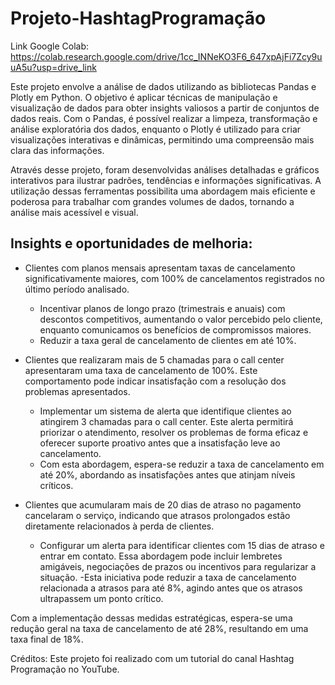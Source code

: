 # Projeto-HashtagProgramação

Link Google Colab: https://colab.research.google.com/drive/1cc_INNeKO3F6_647xpAjFi7Zcy9uuA5u?usp=drive_link

Este projeto envolve a análise de dados utilizando as bibliotecas Pandas e Plotly em Python. O objetivo é aplicar técnicas de manipulação e visualização de dados para obter insights valiosos a partir de conjuntos de dados reais. Com o Pandas, é possível realizar a limpeza, transformação e análise exploratória dos dados, enquanto o Plotly é utilizado para criar visualizações interativas e dinâmicas, permitindo uma compreensão mais clara das informações.

Através desse projeto, foram desenvolvidas análises detalhadas e gráficos interativos para ilustrar padrões, tendências e informações significativas. A utilização dessas ferramentas possibilita uma abordagem mais eficiente e poderosa para trabalhar com grandes volumes de dados, tornando a análise mais acessível e visual.


## Insights e oportunidades de melhoria:
- Clientes com planos mensais apresentam taxas de cancelamento significativamente maiores, com 100% de cancelamentos registrados no último período analisado.
  - Incentivar planos de longo prazo (trimestrais e anuais) com descontos competitivos, aumentando o valor percebido pelo cliente, enquanto comunicamos os benefícios de compromissos maiores.
  - Reduzir a taxa geral de cancelamento de clientes em até 10%.

- Clientes que realizaram mais de 5 chamadas para o call center apresentaram uma taxa de cancelamento de 100%. Este comportamento pode indicar insatisfação com a resolução dos problemas apresentados.
  - Implementar um sistema de alerta que identifique clientes ao atingirem 3 chamadas para o call center. Este alerta permitirá priorizar o atendimento, resolver os problemas de forma eficaz e oferecer suporte proativo antes que a insatisfação leve ao cancelamento.
  - Com esta abordagem, espera-se reduzir a taxa de cancelamento em até 20%, abordando as insatisfações antes que atinjam níveis críticos.

- Clientes que acumularam mais de 20 dias de atraso no pagamento cancelaram o serviço, indicando que atrasos prolongados estão diretamente relacionados à perda de clientes.
  - Configurar um alerta para identificar clientes com 15 dias de atraso e entrar em contato. Essa abordagem pode incluir lembretes amigáveis, negociações de prazos ou incentivos para regularizar a situação.
  -Esta iniciativa pode reduzir a taxa de cancelamento relacionada a atrasos para até 8%, agindo antes que os atrasos ultrapassem um ponto crítico.

Com a implementação dessas medidas estratégicas, espera-se uma redução geral na taxa de cancelamento de até 28%, resultando em uma taxa final de 18%.


Créditos: Este projeto foi realizado com um tutorial do canal Hashtag Programação no YouTube.
